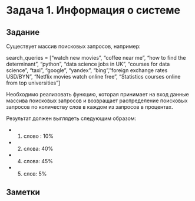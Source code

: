 # Задача 1. Информация о системе

## Задание

Существует массив поисковых запросов, например:

search_queries = [“watch new movies”, “coffee near me”, “how to find the determinant”, “python”, “data science jobs in UK”, “courses for data science”, “taxi”, “google”, “yandex”, “bing”,”foreign exchange rates USD/BYN”, “Netflix movies watch online free”,  “Statistics courses online from top universities”]

Необходимо реализовать функцию, которая принимает на вход данные массива поисковых запросов и возвращает распределение поисковых запросов по количеству слов в каждом из запросов в процентах.

Результат должен выглядеть следующим образом:
- 1. слово : 10%
- 2. слова:  40%
- 4. слова:  45%
- 5. слов:    5%

## Заметки


